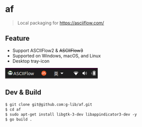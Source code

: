 # af

> Local packaging for https://asciiflow.com/

## Feature

+ Support ASCIIFlow2 & <del>ASCIIFlow3</del>
+ Supported on Windows, macOS, and Linux
+ Desktop tray-icon

![screenshot](./screenshot.png)

## Dev & Build

```shell
$ git clone git@github.com:g-lib/af.git
$ cd af
$ sudo apt-get install libgtk-3-dev libappindicator3-dev -y
$ go build .
```
